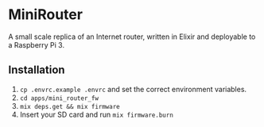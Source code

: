 # MiniRouter

A small scale replica of an Internet router, written in Elixir and deployable to
a Raspberry Pi 3.

## Installation

1. `cp .envrc.example .envrc` and set the correct environment variables.
2. `cd apps/mini_router_fw`
3. `mix deps.get && mix firmware`
4. Insert your SD card and run `mix firmware.burn`
